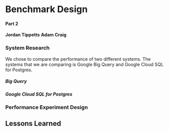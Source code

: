 # Benchmark Design
#### Part 2 
**Jordan Tippetts**
**Adam Craig**

### System Research
We chose to compare the performance of two different systems. The systems that we are comparing is Google Big Query and Google Cloud SQL for Postgres.

##### Big Query 


##### Google Cloud SQL for Postgres


### Performance Experiment Design


## Lessons Learned


